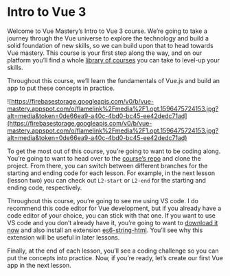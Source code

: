 Intro to Vue 3
==============

Welcome to Vue Mastery’s Intro to Vue 3 course. We’re going to take a journey through the Vue universe to explore the technology and build a solid foundation of new skills, so we can build upon that to head towards Vue mastery. This course is your first step along the way, and on our platform you’ll find a whole [library of courses](https://www.vuemastery.com/courses) you can take to level-up your skills.

Throughout this course, we’ll learn the fundamentals of Vue.js and build an app to put these concepts in practice.

![https://firebasestorage.googleapis.com/v0/b/vue-mastery.appspot.com/o/flamelink%2Fmedia%2F1.opt.1596475724153.jpg?alt=media&token=0de66ea9-a40c-4bd0-bc45-ee42dedc71ad](https://firebasestorage.googleapis.com/v0/b/vue-mastery.appspot.com/o/flamelink%2Fmedia%2F1.opt.1596475724153.jpg?alt=media&token=0de66ea9-a40c-4bd0-bc45-ee42dedc71ad)

To get the most out of this course, you’re going to want to be coding along. You’re going to want to head over to the [course’s repo](https://github.com/Code-Pop/Intro-to-Vue-3) and clone the project. From there, you can switch between different branches for the starting and ending code for each lesson. For example, in the next lesson (lesson two) you can check out `L2-start` or `L2-end` for the starting and ending code, respectively.

Throughout this course, you’re going to see me using VS code. I do recommend this code editor for Vue development, but if you already have a code editor of your choice, you can stick with that one. If you want to use VS code and you don’t already have it, you’re going to want to [download it now](https://code.visualstudio.com/download) and also install an extension [es6-string-html](https://marketplace.visualstudio.com/items?itemName=Tobermory.es6-string-html). You’ll see why this extension will be useful in later lessons.

Finally, at the end of each lesson, you’ll see a coding challenge so you can put the concepts into practice. Now, if you’re ready, let’s create our first Vue app in the next lesson.
